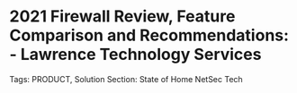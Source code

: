# 2021 Firewall Review, Feature Comparison and Recommendations: - Lawrence Technology Services

Tags: PRODUCT, Solution
Section: State of Home NetSec Tech